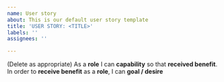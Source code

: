 ```yaml
---
name: User story
about: This is our default user story template
title: 'USER STORY: <TITLE>'
labels: ''
assignees: ''

---
```


(Delete as appropriate)
As a **role** I can **capability** so that **received benefit**.
In order to **receive benefit** as a **role**, I can **goal / desire**
